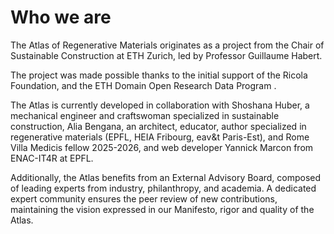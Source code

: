 # Who we are

The Atlas of Regenerative Materials originates as a project from the Chair of Sustainable Construction at ETH Zurich, led by Professor Guillaume Habert.

The project was made possible thanks to the initial support of the Ricola Foundation, and the ETH Domain Open Research Data Program .

The Atlas is currently developed in collaboration with Shoshana Huber, a mechanical engineer and craftswoman specialized in sustainable construction, Alia Bengana, an architect, educator, author specialized in regenerative materials (EPFL, HEIA Fribourg, eav&t Paris-Est), and Rome Villa Medicis fellow 2025-2026, and web developer Yannick Marcon from ENAC-IT4R at EPFL.

Additionally, the Atlas benefits from an External Advisory Board, composed of leading experts from industry, philanthropy, and academia. A dedicated expert community ensures the peer review of new contributions, maintaining the vision expressed in our Manifesto, rigor and quality of the Atlas.
